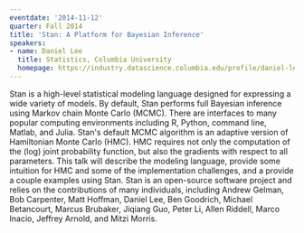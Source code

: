 ```yaml
---
eventdate: '2014-11-12'
quarter: Fall 2014
title: 'Stan: A Platform for Bayesian Inference'
speakers:
- name: Daniel Lee
  title: Statistics, Columbia University
  homepage: https://industry.datascience.columbia.edu/profile/daniel-lee
---
```

Stan is a high-level statistical modeling language designed for expressing a wide variety of models. By default, Stan performs full Bayesian inference using Markov chain Monte Carlo (MCMC). There are interfaces to many popular computing environments including R, Python, command line, Matlab, and Julia. Stan's default MCMC algorithm is an adaptive version of Hamiltonian Monte Carlo (HMC). HMC requires not only the computation of the (log) joint probability function, but also the gradients with respect to all parameters. This talk will describe the modeling language, provide some intuition for HMC and some of the implementation challenges, and a provide a couple examples using Stan. Stan is an open-source software project and relies on the contributions of many individuals, including Andrew Gelman, Bob Carpenter, Matt Hoffman, Daniel Lee, Ben Goodrich, Michael Betancourt, Marcus Brubaker, Jiqiang Guo, Peter Li, Allen Riddell, Marco Inacio, Jeffrey Arnold, and Mitzi Morris.